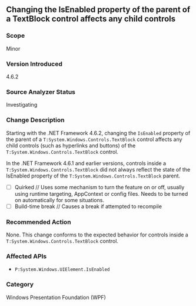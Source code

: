 ## Changing the IsEnabled property of the parent of a TextBlock control affects any child controls

### Scope
Minor

### Version Introduced
4.6.2

### Source Analyzer Status
Investigating

### Change Description
Starting with the .NET Framework 4.6.2, changing the `IsEnabled` property of the parent of a `T:System.Windows.Controls.TextBlock` control affects any child controls (such as hyperlinks and buttons) of the `T:System.Windows.Controls.TextBlock` control.

In the .NET Framework 4.6.1 and earlier versions, controls inside a `T:System.Windows.Controls.TextBlock` did not always reflect the state of the IsEnabled property of the `T:System.Windows.Controls.TextBlock` parent.

- [ ] Quirked // Uses some mechanism to turn the feature on or off, usually using runtime targeting, AppContext or config files. Needs to be turned on automatically for some situations.
- [ ] Build-time break // Causes a break if attempted to recompile

### Recommended Action
None. This change conforms to the expected behavior for controls inside a `T:System.Windows.Controls.TextBlock` control.

### Affected APIs
- `P:System.Windows.UIElement.IsEnabled`

### Category
Windows Presentation Foundation (WPF)

<!--
    ### Original Bug
    213267
-->

<!-- breaking change id: 161 -->
